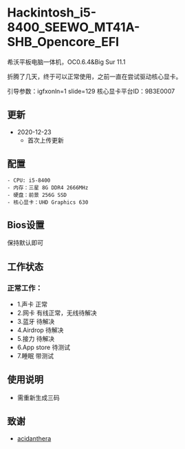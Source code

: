 # Hackintosh_i5-8400_SEEWO_MT41A-SHB_Opencore_EFI
 希沃平板电脑一体机，OC0.6.4&Big Sur 11.1


 折腾了几天，终于可以正常使用，之前一直在尝试驱动核心显卡。

 引导参数：igfxonln=1  slide=129
 核心显卡平台ID：9B3E0007

## 更新

- 2020-12-23
    - 首次上传更新

## 配置
	- CPU: i5-8400
	- 内存：三星 8G DDR4 2666MHz
	- 硬盘：前景 256G SSD
	- 核心显卡：UHD Graphics 630


## Bios设置
保持默认即可    

## 工作状态

### 正常工作：

- 1.声卡  正常
- 2.网卡  有线正常，无线待解决
- 3.蓝牙  待解决
- 4.Airdrop  待解决
- 5.接力  待解决
- 6.App store  待测试
- 7.睡眠  带测试

## 使用说明

- 需重新生成三码

## 致谢

 - [acidanthera](https://github.com/acidanthera)